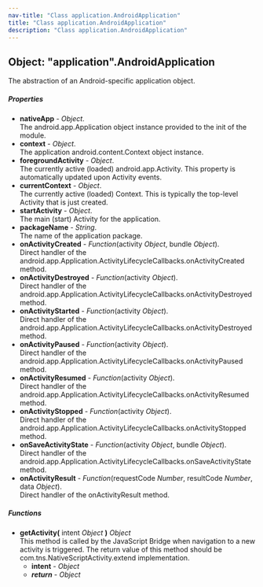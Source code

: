 ```yaml
---
nav-title: "Class application.AndroidApplication"
title: "Class application.AndroidApplication"
description: "Class application.AndroidApplication"
---
```

## Object: "application".AndroidApplication  
The abstraction of an Android-specific application object.

##### Properties
 - **nativeApp** - _Object_.    
  The android.app.Application object instance provided to the init of the module.
 - **context** - _Object_.    
  The application android.content.Context object instance.
 - **foregroundActivity** - _Object_.    
  The currently active (loaded) android.app.Activity. This property is automatically updated upon Activity events.
 - **currentContext** - _Object_.    
  The currently active (loaded) Context. This is typically the top-level Activity that is just created.
 - **startActivity** - _Object_.    
  The main (start) Activity for the application.
 - **packageName** - _String_.    
  The name of the application package.
 - **onActivityCreated** - _Function_(activity _Object_, bundle _Object_).    
  Direct handler of the android.app.Application.ActivityLifecycleCallbacks.onActivityCreated method.
 - **onActivityDestroyed** - _Function_(activity _Object_).    
  Direct handler of the android.app.Application.ActivityLifecycleCallbacks.onActivityDestroyed method.
 - **onActivityStarted** - _Function_(activity _Object_).    
  Direct handler of the android.app.Application.ActivityLifecycleCallbacks.onActivityDestroyed method.
 - **onActivityPaused** - _Function_(activity _Object_).    
  Direct handler of the android.app.Application.ActivityLifecycleCallbacks.onActivityPaused method.
 - **onActivityResumed** - _Function_(activity _Object_).    
  Direct handler of the android.app.Application.ActivityLifecycleCallbacks.onActivityResumed method.
 - **onActivityStopped** - _Function_(activity _Object_).    
  Direct handler of the android.app.Application.ActivityLifecycleCallbacks.onActivityStopped method.
 - **onSaveActivityState** - _Function_(activity _Object_, bundle _Object_).    
  Direct handler of the android.app.Application.ActivityLifecycleCallbacks.onSaveActivityState method.
 - **onActivityResult** - _Function_(requestCode _Number_, resultCode _Number_, data _Object_).    
  Direct handler of the onActivityResult method.

##### Functions
 - **getActivity(** intent _Object_ **)** _Object_  
     This method is called by the JavaScript Bridge when navigation to a new activity is triggered.
The return value of this method should be com.tns.NativeScriptActivity.extend implementation.
   - **intent** - _Object_
   - _**return**_ - _Object_